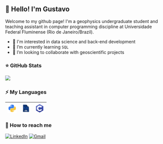 ## **👋 Hello! I'm Gustavo**

Welcome to my github page! I'm a geophysics undergraduate student and teaching assistant in computer programming discipline at Universidade Federal Fluminense (Rio de Janeiro/Brazil). 

- 🔭 I'm interested in data science and back-end development
- 🌱 I’m currently learning ```SQL```
- 👯 I’m looking to collaborate with geoscientific projects

### **⭐ GitHub Stats**

<img src = "https://github-readme-stats.vercel.app/api?username=gdssouza&show_icons=true&theme=blue-green">

### **⚡ My Languages**

<code><img height="30" src="assets/python_icon.png"></code> | <code><img height="30" src="assets/sql_icon.png"></code> | <code><img height="30" src="assets/c_icon.png"></code>
--- | --- | ---

### **👯 How to reach me**

[![LinkedIn](https://img.shields.io/badge/-linkedin-%230077B5.svg?&style=for-the-badge&logo=linkedin&logoColor=white)](https://www.linkedin.com/in/gdssouza/)
[![Gmail](https://img.shields.io/badge/-Gmail-c14438?style=for-the-badge&logo=Gmail&logoColor=white)](mailto:gdssouza@id.uff.br)

<!--
**gdssouza/gdssouza** is a ✨ _special_ ✨ repository because its `README.md` (this file) appears on your GitHub profile.

Here are some ideas to get you started:

- 🔭 I’m currently working on ...
- 🌱 I’m currently learning ...
- 👯 I’m looking to collaborate on ...
- 🤔 I’m looking for help with ...
- 💬 Ask me about ...
- 📫 How to reach me: ...
- 😄 Pronouns: ...
- ⚡ Fun fact: ...
-->


